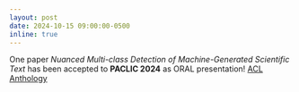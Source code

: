 ```yaml
---
layout: post
date: 2024-10-15 09:00:00-0500
inline: true
---
```


One paper *Nuanced Multi-class Detection of Machine-Generated Scientific Text* has been accepted to **PACLIC 2024** as ORAL presentation! [ACL Anthology](https://aclanthology.org/2024.paclic-1.11/)
